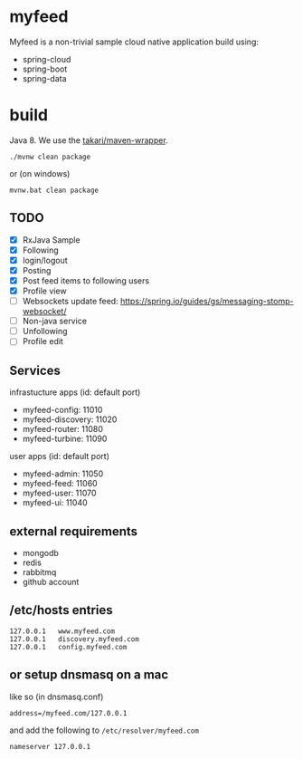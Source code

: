 # myfeed
Myfeed is a non-trivial sample cloud native application build using:

* spring-cloud
* spring-boot
* spring-data

# build

Java 8. We use the [takari/maven-wrapper](https://github.com/takari/maven-wrapper).

```
./mvnw clean package
```

or (on windows)

```
mvnw.bat clean package
```

## TODO

- [X] RxJava Sample
- [X] Following
- [X] login/logout
- [X] Posting
- [X] Post feed items to following users
- [X] Profile view
- [ ] Websockets update feed: https://spring.io/guides/gs/messaging-stomp-websocket/
- [ ] Non-java service
- [ ] Unfollowing
- [ ] Profile edit

## Services

infrastucture apps (id: default port)

* myfeed-config: 11010
* myfeed-discovery: 11020
* myfeed-router: 11080
* myfeed-turbine: 11090

user apps (id: default port)

* myfeed-admin: 11050
* myfeed-feed: 11060
* myfeed-user: 11070
* myfeed-ui: 11040

## external requirements

* mongodb
* redis
* rabbitmq
* github account

## /etc/hosts entries

    127.0.0.1   www.myfeed.com
    127.0.0.1   discovery.myfeed.com
    127.0.0.1   config.myfeed.com

## or setup dnsmasq on a mac

like so (in dnsmasq.conf)

    address=/myfeed.com/127.0.0.1

and add the following to `/etc/resolver/myfeed.com`

    nameserver 127.0.0.1

